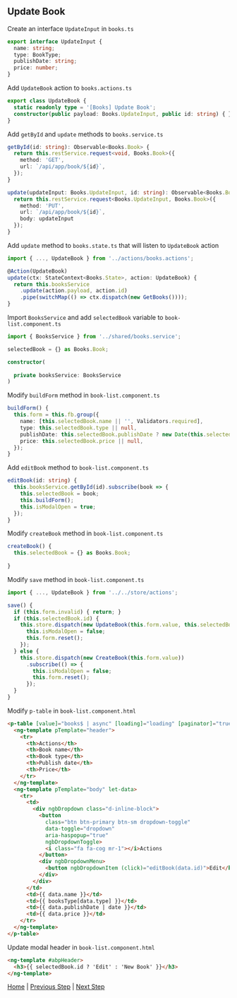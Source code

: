 ## Update Book

Create an interface `UpdateInput` in `books.ts`

```typescript
export interface UpdateInput {
  name: string;
  type: BookType;
  publishDate: string;
  price: number;
}

```

Add `UpdateBook` action to `books.actions.ts`

```typescript
export class UpdateBook {
  static readonly type = '[Books] Update Book';
  constructor(public payload: Books.UpdateInput, public id: string) { }
}
```

Add `getById` and `update` methods to `books.service.ts`

```typescript
getById(id: string): Observable<Books.Book> {
  return this.restService.request<void, Books.Book>({
    method: 'GET',
    url: `/api/app/book/${id}`,
  });
}

update(updateInput: Books.UpdateInput, id: string): Observable<Books.Book> {
  return this.restService.request<Books.UpdateInput, Books.Book>({
    method: 'PUT',
    url: `/api/app/book/${id}`,
    body: updateInput
  });
}
```

Add `update` method to `books.state.ts` that will listen to `UpdateBook` action

```typescript
import { ..., UpdateBook } from '../actions/books.actions';

@Action(UpdateBook)
update(ctx: StateContext<Books.State>, action: UpdateBook) {
  return this.booksService
    .update(action.payload, action.id)
    .pipe(switchMap(() => ctx.dispatch(new GetBooks())));
}
```

Import `BooksService` and add `selectedBook` variable to `book-list.component.ts`

```typescript
import { BooksService } from '../shared/books.service';

selectedBook = {} as Books.Book;

constructor(
  
  private booksService: BooksService
)
```

Modify `buildForm` method in `book-list.component.ts`

```typescript
buildForm() {
  this.form = this.fb.group({
    name: [this.selectedBook.name || '', Validators.required],
    type: this.selectedBook.type || null,
    publishDate: this.selectedBook.publishDate ? new Date(this.selectedBook.publishDate) : null,
    price: this.selectedBook.price || null,
  });
}
```

Add `editBook` method to `book-list.component.ts`

```typescript
editBook(id: string) {
  this.booksService.getById(id).subscribe(book => {
    this.selectedBook = book;
    this.buildForm();
    this.isModalOpen = true;
  });
}
```

Modify `createBook` method in `book-list.component.ts`

```typescript
createBook() {
  this.selectedBook = {} as Books.Book;
  
}
```

Modify `save` method in `book-list.component.ts`

```typescript
import { ..., UpdateBook } from '../../store/actions';

save() {
  if (this.form.invalid) { return; }
  if (this.selectedBook.id) {
    this.store.dispatch(new UpdateBook(this.form.value, this.selectedBook.id)).subscribe(() => {
      this.isModalOpen = false;
      this.form.reset();
    });
  } else {
    this.store.dispatch(new CreateBook(this.form.value))
      .subscribe(() => {
        this.isModalOpen = false;
        this.form.reset();
      });
  }
}
```

Modify `p-table` in `book-list.component.html`

```html
<p-table [value]="books$ | async" [loading]="loading" [paginator]="true" [rows]="10">
  <ng-template pTemplate="header">
    <tr>
      <th>Actions</th>
      <th>Book name</th>
      <th>Book type</th>
      <th>Publish date</th>
      <th>Price</th>
    </tr>
  </ng-template>
  <ng-template pTemplate="body" let-data>
    <tr>
      <td>
        <div ngbDropdown class="d-inline-block">
          <button
            class="btn btn-primary btn-sm dropdown-toggle"
            data-toggle="dropdown"
            aria-haspopup="true"
            ngbDropdownToggle>
            <i class="fa fa-cog mr-1"></i>Actions
          </button>
          <div ngbDropdownMenu>
            <button ngbDropdownItem (click)="editBook(data.id)">Edit</button>
          </div>
        </div>
      </td>
      <td>{{ data.name }}</td>
      <td>{{ booksType[data.type] }}</td>
      <td>{{ data.publishDate | date }}</td>
      <td>{{ data.price }}</td>
    </tr>
  </ng-template>
</p-table>
```

Update modal header in `book-list.component.html`

```html
<ng-template #abpHeader>
  <h3>{{ selectedBook.id ? 'Edit' : 'New Book' }}</h3>
</ng-template>
```

[Home](./../../../README.md) | [Previous Step](StepByStep/../../Step8/Step8.md) | [Next Step](StepByStep/../../Step10/Step10.md)
